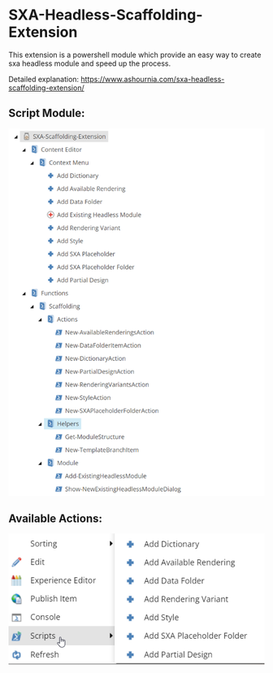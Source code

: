 # SXA-Headless-Scaffolding-Extension

This extension is a powershell module which provide an easy way to create sxa headless module and speed up the process.

Detailed explanation: https://www.ashournia.com/sxa-headless-scaffolding-extension/


## Script Module:
![Available Actions](./img/scripts.png)

## Available Actions:
![Available Actions](./img/actions.png)